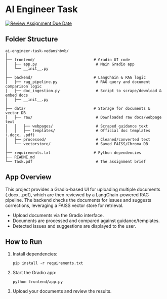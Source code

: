 # AI Engineer Task

[![Review Assignment Due Date](https://classroom.github.com/assets/deadline-readme-button-22041afd0340ce965d47ae6ef1cefeee28c7c493a6346c4f15d667ab976d596c.svg)](https://classroom.github.com/a/vgbm4cZ0)

## Folder Structure

```
ai-engineer-task-vedanshbvb/
│
├── frontend/                          # Gradio UI code
│   ├── app.py                          # Main Gradio app
│   └── __init__.py
│
├── backend/                           # LangChain & RAG logic
│   ├── rag_pipeline.py                 # RAG query and document comparison logic
│   ├── doc_ingestion.py                # Script to scrape/download & embed docs
│   ├── __init__.py
│
├── data/                              # Storage for documents & vector DB
│   ├── raw/                            # Downloaded raw docs/webpage text
│   │   ├── webpages/                   # Scraped guidance text
│   │   ├── templates/                  # Official doc templates (.docx, .pdf)
│   ├── processed/                      # Cleaned/converted text
│   └── vectorstore/                    # Saved FAISS/Chroma DB
│
├── requirements.txt                   # Python dependencies
├── README.md
└── Task.pdf                            # The assignment brief
```

## App Overview

This project provides a Gradio-based UI for uploading multiple documents (.docx, .pdf), which are then reviewed by a LangChain-powered RAG pipeline. The backend checks the documents for issues and suggests corrections, leveraging a FAISS vector store for retrieval.

- Upload documents via the Gradio interface.
- Documents are processed and compared against guidance/templates.
- Detected issues and suggestions are displayed to the user.

## How to Run

1. Install dependencies:
   ```
   pip install -r requirements.txt
   ```
2. Start the Gradio app:
   ```
   python frontend/app.py
   ```

3. Upload your documents and review the results.

